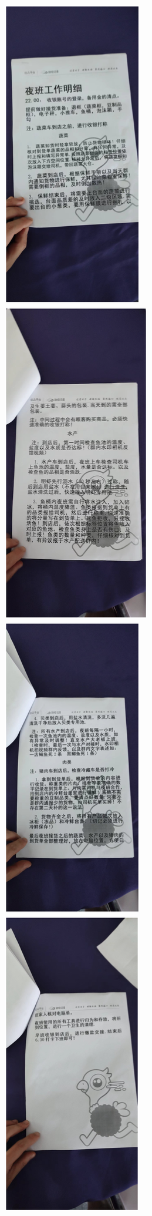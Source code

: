 ![](../resources/夜班店长工作流程-新版_01.png)

![](../resources/夜班店长工作流程-新版_02.png)

![](../resources/夜班店长工作流程-新版_03.png)

![](../resources/夜班店长工作流程-新版_04.png)